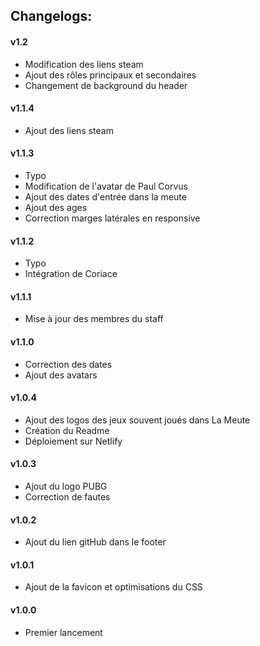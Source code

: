 ## Changelogs:

#### v1.2
* Modification des liens steam
* Ajout des rôles principaux et secondaires
* Changement de background du header

#### v1.1.4
* Ajout des liens steam

#### v1.1.3
* Typo
* Modification de l'avatar de Paul Corvus
* Ajout des dates d'entrée dans la meute
* Ajout des ages
* Correction marges latérales en responsive

#### v1.1.2
* Typo
* Intégration de Coriace

#### v1.1.1
* Mise à jour des membres du staff

#### v1.1.0
* Correction des dates
* Ajout des avatars

#### v1.0.4
* Ajout des logos des jeux souvent joués dans La Meute
* Création du Readme
* Déploiement sur Netlify

#### v1.0.3
* Ajout du logo PUBG
* Correction de fautes

#### v1.0.2
* Ajout du lien gitHub dans le footer

#### v1.0.1
* Ajout de la favicon et optimisations du CSS

#### v1.0.0
* Premier lancement
